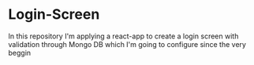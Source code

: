 # Login-Screen
In this repository I'm applying a react-app to create a login screen with validation through Mongo DB which I'm going to configure since the very beggin
